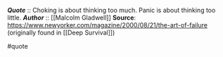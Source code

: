 ***Quote***  :: Choking is about thinking too much. Panic is about thinking too little.
***Author*** :: [[Malcolm Gladwell]]
**Source**: https://www.newyorker.com/magazine/2000/08/21/the-art-of-failure (originally found in [[Deep Survival]])

#quote